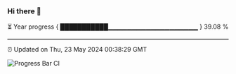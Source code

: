 ### Hi there 👋

⏳ Year progress { ███████████▁▁▁▁▁▁▁▁▁▁▁▁▁▁▁▁▁▁▁ } 39.08 %

---

⏰ Updated on Thu, 23 May 2024 00:38:29 GMT

![Progress Bar CI](https://github.com/Shyam-Makwana/GitHub-Actions-Demo/workflows/Progress%20Bar%20CI/badge.svg)
